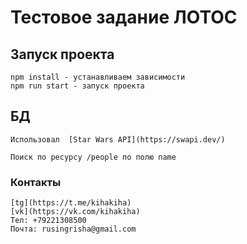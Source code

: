 # Тестовое задание ЛОТОС

## Запуск проекта
```
npm install - устанавливаем зависимости
npm run start - запуск проекта
```

## БД
```
Использовал  [Star Wars API](https://swapi.dev/)

Поиск по ресурсу /people по полю name
```

### Контакты
```
[tg](https://t.me/kihakiha)
[vk](https://vk.com/kihakiha)
Тел: +79221308500
Почта: rusingrisha@gmail.com
```